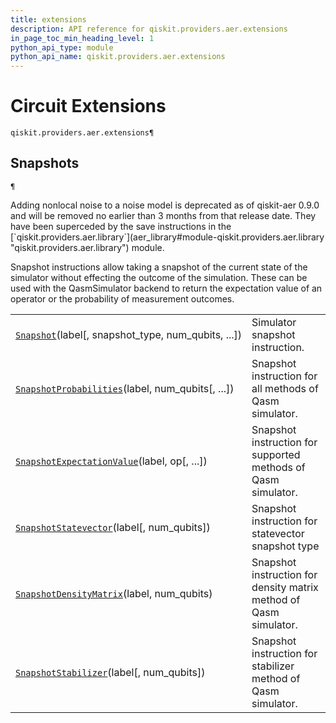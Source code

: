 ```yaml
---
title: extensions
description: API reference for qiskit.providers.aer.extensions
in_page_toc_min_heading_level: 1
python_api_type: module
python_api_name: qiskit.providers.aer.extensions
---
```


<span id="module-qiskit.providers.aer.extensions" />

<span id="aer-circuit-extensions" />

# Circuit Extensions

<span id="module-qiskit.providers.aer.extensions" />

`qiskit.providers.aer.extensions¶`

## Snapshots

<span id="module-qiskit.providers.aer.extensions" />

`¶`

<Admonition title="Deprecated since version 0.9.0" type="danger">
  Adding nonlocal noise to a noise model is deprecated as of qiskit-aer 0.9.0 and will be removed no earlier than 3 months from that release date. They have been superceded by the save instructions in the [`qiskit.providers.aer.library`](aer_library#module-qiskit.providers.aer.library "qiskit.providers.aer.library") module.
</Admonition>

Snapshot instructions allow taking a snapshot of the current state of the simulator without effecting the outcome of the simulation. These can be used with the QasmSimulator backend to return the expectation value of an operator or the probability of measurement outcomes.

|                                                                                                                                                                      |                                                                   |
| -------------------------------------------------------------------------------------------------------------------------------------------------------------------- | ----------------------------------------------------------------- |
| [`Snapshot`](qiskit.providers.aer.extensions.Snapshot "qiskit.providers.aer.extensions.Snapshot")(label\[, snapshot\_type, num\_qubits, ...])                        | Simulator snapshot instruction.                                   |
| [`SnapshotProbabilities`](qiskit.providers.aer.extensions.SnapshotProbabilities "qiskit.providers.aer.extensions.SnapshotProbabilities")(label, num\_qubits\[, ...]) | Snapshot instruction for all methods of Qasm simulator.           |
| [`SnapshotExpectationValue`](qiskit.providers.aer.extensions.SnapshotExpectationValue "qiskit.providers.aer.extensions.SnapshotExpectationValue")(label, op\[, ...]) | Snapshot instruction for supported methods of Qasm simulator.     |
| [`SnapshotStatevector`](qiskit.providers.aer.extensions.SnapshotStatevector "qiskit.providers.aer.extensions.SnapshotStatevector")(label\[, num\_qubits])            | Snapshot instruction for statevector snapshot type                |
| [`SnapshotDensityMatrix`](qiskit.providers.aer.extensions.SnapshotDensityMatrix "qiskit.providers.aer.extensions.SnapshotDensityMatrix")(label, num\_qubits)         | Snapshot instruction for density matrix method of Qasm simulator. |
| [`SnapshotStabilizer`](qiskit.providers.aer.extensions.SnapshotStabilizer "qiskit.providers.aer.extensions.SnapshotStabilizer")(label\[, num\_qubits])               | Snapshot instruction for stabilizer method of Qasm simulator.     |


